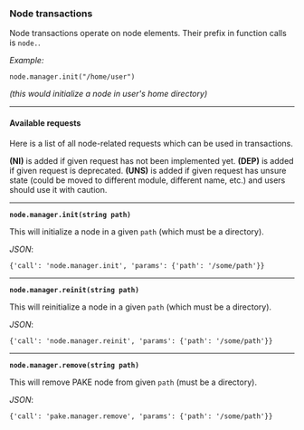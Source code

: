 ### Node transactions

Node transactions operate on node elements.
Their prefix in function calls is `node.`.

*Example:*

    node.manager.init("/home/user")

*(this would initialize a node in user's home directory)*

----

#### Available requests

Here is a list of all node-related requests which can be used in transactions.

**(NI)** is added if given request has not been implemented yet.
**(DEP)** is added if given request is deprecated.
**(UNS)** is added if given request has unsure state (could be moved to different module, different name, etc.) and
users should use it with caution.

----

**`node.manager.init(string path)`**

This will initialize a node in a given `path` (which must be a directory).

*JSON*:

    {'call': 'node.manager.init', 'params': {'path': '/some/path'}}

----

**`node.manager.reinit(string path)`**

This will reinitialize a node in a given `path` (which must be a directory).

*JSON*:

    {'call': 'node.manager.reinit', 'params': {'path': '/some/path'}}

----

**`node.manager.remove(string path)`**

This will remove PAKE node from given `path` (must be a directory).

*JSON*:

    {'call': 'pake.manager.remove', 'params': {'path': '/some/path'}}
